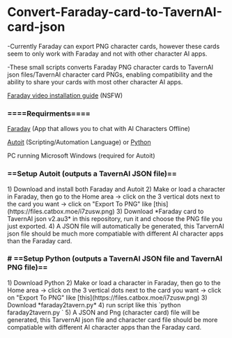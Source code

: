 # Convert-Faraday-card-to-TavernAI-card-json
-Currently Faraday can export PNG character cards, however these cards seem to only work with Faraday and not with other character AI apps.

-These small scripts converts Faraday PNG character cards to TavernAI json files/TavernAI character card PNGs, enabling compatibility and the ability to share your cards with most other character AI apps.

[Faraday video installation guide](https://www.youtube.com/watch?v=Z-Jh2csesqc) (NSFW)

<h3> ====Requirments==== </h3>

[Faraday](https://faraday.dev/) (App that allows you to chat with AI Characters Offline)

[Autoit](https://www.autoitscript.com/cgi-bin/getfile.pl?autoit3/autoit-v3-setup.zip) (Scripting/Automation Language)
or [Python](https://www.python.org/)

PC running Microsoft Windows (required for Autoit)

<h3> ==Setup Autoit (outputs a TavernAI JSON file)== </h3>
1) Download and install both Faraday and Autoit
2) Make or load a character in Faraday, then go to the Home area -> click on the 3 vertical dots next to the card you want -> click on "Export To PNG" like [this](https://files.catbox.moe/i7zusw.png) 
3) Download *Faraday card to TavernAI json v2.au3* in this repository, run it and choose the PNG file you just exported.
4) A JSON file will automatically be generated, this TarvernAI json file should be much more compatiable with different AI character apps than the Faraday card.

<h3> # ==Setup Python (outputs a TavernAI JSON file and TavernAI PNG file)== </h3>
1) Download Python
2) Make or load a character in Faraday, then go to the Home area -> click on the 3 vertical dots next to the card you want -> click on "Export To PNG" like [this](https://files.catbox.moe/i7zusw.png)
3) Download *faraday2tavern.py*
4) run script like this `python faraday2tavern.py <file_path>`
5) A JSON and Png (character card) file will be generated, this TarvernAI json file and character card file should be more compatiable with different AI character apps than the Faraday card.
